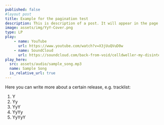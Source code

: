 ```yaml
---
published: false
#layout post
title: Example for the pagination test
description: This is description of a post. It will appear in the page of it's category with the description or excerpt shown. Clicking each of them will redirect to the page of the post, the same with clicking "Read More"
image: assets/img/YyY-Cover.png
type: LP
play:
    - name: YouTube
      url: https://www.youtube.com/watch?v=X3jUuQVuD0w
    - name: SoundCloud
      url: https://soundcloud.com/back-from-void/celldweller-my-disintegration-bfv-remix
play_here:
  src: assets/audio/sample_song.mp3
  name: Sample Song
  is_relative_url: true
---
```

Here you can write more about a certain release, e.g. tracklist:
1. Y
1. Yy
1. YyY
1. YyYy
1. YyYyY